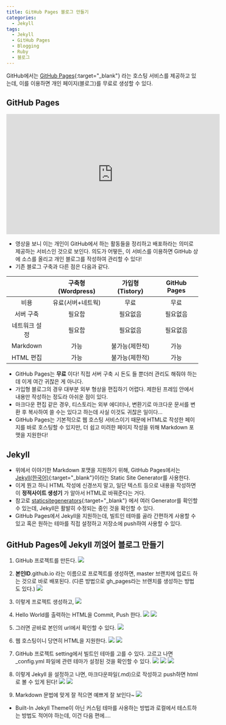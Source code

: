 ```yaml
---
title: GitHub Pages 블로그 만들기
categories:
  - Jekyll
tags:
  - Jekyll
  - GitHub Pages
  - Blogging
  - Ruby
  - 블로그
---
```


 GitHub에서는 [GitHub Pages](https://pages.github.com/){:target="\_blank"} 라는 호스팅 서비스를 제공하고 있는데, 이를 이용하면 개인 페이지(블로그)를 무료로 생성할 수 있다.

## GitHub Pages
<iframe width="560" height="315" src="https://www.youtube.com/embed/2MsN8gpT6jY" frameborder="0" allowfullscreen></iframe>

- 영상을 보니 이는 개인이 GitHub에서 하는 활동들을 정리하고 배포하라는 의미로 제공하는 서비스인 것으로 보인다.
의도가 어떻든, 이 서비스를 이용하면 GitHub 상에 소스를 올리고 개인 블로그를 작성하여 관리할 수 있다!
- 기존 블로그 구축과 다른 점은 다음과 같다.

|  | 구축형 (Wordpress) | 가입형 (Tistory) | GitHub Pages |
|:--:|:--:|:--:|:--:|
| 비용 | 유료(서버+네트웍) | 무료 | 무료 |
| 서버 구축 | 필요함 | 필요없음 | 필요없음 |
| 네트워크 설정 | 필요함 | 필요없음 | 필요없음 |
| Markdown | 가능 | 불가능(제한적) | 가능 |
| HTML 편집 | 가능 | 불가능(제한적) | 가능 |

- GitHub Pages는 **무료** 이다! 직접 서버 구축 시 돈도 들 뿐더러 관리도 해줘야 하는데 이게 여간 귀찮은 게 아니다.
- 가입형 블로그의 경우 대부분 외부 형상을 편집하기 어렵다. 제한된 프레임 안에서 내용만 작성하는 정도라 아쉬운 점이 있다.
- 마크다운 편집 같은 경우, 티스토리는 외부 에디터나, 변환기로 마크다운 문서를 변환 후 복사하여 쓸 수는 있다고 하는데 사실 이것도 귀찮은 일이다...
- GitHub Pages는 기본적으로 웹 호스팅 서비스이기 때문에 HTML로 작성한 페이지를 바로 호스팅할 수 있지만, 더 쉽고 미려한 페이지 작성을 위해 Markdown 포맷을 지원한다!

## Jekyll
- 위에서 이야기한 Markdown 포맷을 지원하기 위해, GitHub Pages에서는 [Jekyll(한국어)](https://jekyllrb-ko.github.io/){:target="\_blank"}이라는 Static Site Generator를 사용한다.
- 이게 뭔고 하니 HTML 작성에 신경쓰지 말고, 일단 텍스트 등으로 내용을 작성하면 이 **정적사이트 생성기** 가 알아서 HTML로 바꿔준다는 거다.
- 참고로 [staticsitegenerators](https://staticsitegenerators.net){:target="\_blank"} 에서 여러 Generator를 확인할 수 있는데, Jekyll은 활발히 수정되는 중인 것을 확인할 수 있다.
- GitHub Pages에서 Jekyll을 지원하는데, 빌트인 테마를 골라 간편하게 사용할 수 있고 혹은 원하는 테마를 직접 설정하고 저장소에 push하여 사용할 수 있다.

## GitHub Pages에 Jekyll 끼얹어 블로그 만들기
1. GitHub 프로젝트를 만든다.
![](../assets/images/2017-01-15-jekyll/blog1.png)

2. **본인ID**.github.io 라는 이름으로 프로젝트를 생성하면, master 브랜치에 업로드 하는 것으로 바로 배포된다.
  (다른 방법으로 gh_pages라는 브랜치를 생성하는 방법도 있다.) ![](../assets/images/2017-01-15-jekyll/blog2.png)

3. 이렇게 프로젝트 생성하고, ![](../assets/images/2017-01-15-jekyll/blog3.png)

4. Hello World를 출력하는 HTML을 Commit, Push 한다.
![](../assets/images/2017-01-15-jekyll/blog4.png)
![](../assets/images/2017-01-15-jekyll/blog5.png)

5. 그러면 곧바로 본인의 url에서 확인할 수 있다. ![](../assets/images/2017-01-15-jekyll/blog6.png)

6. 웹 호스팅이니 당연히 HTML을 지원한다. ![](../assets/images/2017-01-15-jekyll/blog7.png) ![](../assets/images/2017-01-15-jekyll/blog8.png)

7. GitHub 프로젝트 setting에서 빌트인 테마를 고를 수 있다. 고르고 나면 \_config.yml 파일에 관련 테마가 설정된 것을 확인할 수 있다. ![](../assets/images/2017-01-15-jekyll/blog9.png)
![](../assets/images/2017-01-15-jekyll/blog10.png)
![](../assets/images/2017-01-15-jekyll/blog11.png)

8. 이렇게 Jekyll 을 설정하고 나면, 마크다운파일(.md)으로 작성하고 push하면 html로 볼 수 있게 된다!
![](../assets/images/2017-01-15-jekyll/blog12.png)
![](../assets/images/2017-01-15-jekyll/blog13.png)

9. Markdown 문법에 맞게 잘 적으면 예쁘게 잘 보인다~
![](../assets/images/2017-01-15-jekyll/blog14.png)

-  Built-In Jekyll Theme이 아닌 커스텀 테마를 사용하는 방법과 로컬에서 테스트하는 방법도 적어야 하는데, 이건 다음 편에....
